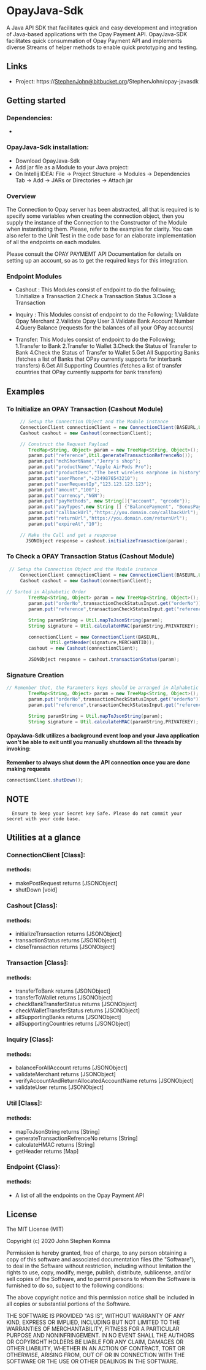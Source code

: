

# OpayJava-Sdk

A Java API SDK that facilitates quick and easy development and integration of Java-based applications with the Opay Payment API.
OpayJava-SDK facilitates quick consummation of Opay Payment API and implements diverse Streams of helper methods to enable quick prototyping and testing. 

## Links
- Project: https://StephenJohn@bitbucket.org/StephenJohn/opay-javasdk


## Getting started
### Dependencies:
- 

### OpayJava-Sdk installation:
- Download OpayJava-Sdk
- Add jar file as a Module to your Java project:
- On Intellij IDEA: File -> Project Structure -> Modules -> Dependencies Tab -> Add -> JARs or Directories -> Attach jar

### Overview
The Connection to Opay server has been abstracted, all that is required is to specify some variables when creating the connection object, then you supply the instance
of the Connection to the Constructor of the Module when instantiating them.
Please, refer to the examples for clarity.
You can also refer to the Unit Test in the code base for an elaborate implementation of all the endpoints on each modules.

Please consult the OPAY PAYMEMT API Documentation for details on setting up an account, so as to get the required keys for this integration.

### Endpoint Modules
- Cashout : This Modules consist of endpoint to do the following;
  1.Initialize a Transaction 
  2.Check a Transaction Status 
  3.Close a Transaction

- Inquiry : This Modules consist of endpoint to do the Following;
  1.Validate Opay Merchant 
  2.Validate Opay User 
  3.Validate Bank Account Number
  4.Query Balance (requests for the balances of all your OPay accounts)

- Transfer: This Modules consist of endpoint to do the Following;
  1.Transfer to Bank
  2.Transfer to Wallet
  3.Check the Status of Transfer to Bank
  4.Check the Status of Transfer to Wallet
  5.Get All Supporting Banks (fetches a list of Banks that OPay currently supports for interbank transfers)
  6.Get All Supporting Countries (fetches a list of transfer countries that OPay currently supports for bank transfers)


## Examples

### To Initialize an OPAY Transaction (Cashout Module)
```java
     // Setup the Connection Object and the Module instance
     ConnectionClient connectionClient = new ConnectionClient(BASEURL,Util.getHeader(PUBLICKEY,MERCHANTID));
     Cashout cashout = new Cashout(connectionClient);

     // Construct the Request Payload
        TreeMap<String, Object> param = new TreeMap<String, Object>();
        param.put("reference",Util.generateTransactionRefrenceNo());
        param.put("mchShortName","Jerry's shop");
        param.put("productName","Apple AirPods Pro");
        param.put("productDesc","The best wireless earphone in history");
        param.put("userPhone","+2349876543210");
        param.put("userRequestIp","123.123.123.123");
        param.put("amount","100");
        param.put("currency","NGN");
        param.put("payMethods", new String[]{"account", "qrcode"});
        param.put("payTypes",new String [] {"BalancePayment", "BonusPayment"});
        param.put("callbackUrl","https://you.domain.com/callbackUrl");
        param.put("returnUrl","https://you.domain.com/returnUrl");
        param.put("expireAt","10");

     // Make the Call and get a response
       JSONObject response = cashout.initializeTransaction(param);
```

### To Check a OPAY Transaction Status (Cashout Module)
```java
 // Setup the Connection Object and the Module instance
     ConnectionClient connectionClient = new ConnectionClient(BASEURL,Util.getHeader(PUBLICKEY,MERCHANTID));
     Cashout cashout = new Cashout(connectionClient);
	 
// Sorted in Alphabetic Order
        TreeMap<String, Object> param = new TreeMap<String, Object>();
        param.put("orderNo",transactionCheckStatusInput.get("orderNo"));
        param.put("reference",transactionCheckStatusInput.get("reference"));

        String paramString = Util.mapToJsonString(param);
        String signature = Util.calculateHMAC(paramString,PRIVATEKEY);

        connectionClient = new ConnectionClient(BASEURL,
                Util.getHeader(signature,MERCHANTID));
        cashout = new Cashout(connectionClient);

        JSONObject response = cashout.transactionStatus(param);
```

### Signature Creation
```java
// Remember that, the Parameters keys should be arranged in Alphabetic order,  signed with the Secret Key(PRIVATEKEY) and then hash in HMAC 512
        TreeMap<String, Object> param = new TreeMap<String, Object>();
        param.put("orderNo",transactionCheckStatusInput.get("orderNo"));
        param.put("reference",transactionCheckStatusInput.get("reference"));

        String paramString = Util.mapToJsonString(param);
        String signature = Util.calculateHMAC(paramString,PRIVATEKEY);
```



####  OpayJava-Sdk utilizes a background event loop and your Java application won't be able to exit until you manually shutdown all the threads by invoking:
**Remember to always shut down the API connection once you are done making requests**
```java
connectionClient.shutDown();
```

## NOTE
```
  Ensure to keep your Secret key Safe. Please do not commit your secret with your code base.
```

## Utilities at a glance
### ConnectionClient [Class]:
#### methods:
- makePostRequest returns [JSONObject]
- shutDown [void]

### Cashout [Class]:
#### methods:
- initializeTransaction returns [JSONObject]
- transactionStatus returns [JSONObject]
- closeTransaction returns [JSONObject]

### Transaction [Class]:
#### methods:
- transferToBank returns [JSONObject]
- transferToWallet returns [JSONObject]
- checkBankTransferStatus returns [JSONObject]
- checkWalletTransferStatus returns [JSONObject]
- allSupportingBanks returns [JSONObject]
- allSupportingCountries returns [JSONObject]

### Inquiry [Class]:
#### methods:
- balanceForAllAccount returns [JSONObject]
- validateMerchant returns [JSONObject]
- verifyAccountAndReturnAllocatedAccountName returns [JSONObject]
- validateUser returns [JSONObject]

### Util [Class]:
#### methods:
- mapToJsonString returns [String]
- generateTransactionRefrenceNo returns [String]
- calculateHMAC returns [String]
- getHeader returns [Map]


### Endpoint {Class}:
#### methods:
- A list of all the endpoints on the Opay Payment API


License
-------

The MIT License (MIT)

Copyright (c) 2020 John Stephen Komna

Permission is hereby granted, free of charge, to any person obtaining a copy
of this software and associated documentation files (the "Software"), to deal
in the Software without restriction, including without limitation the rights
to use, copy, modify, merge, publish, distribute, sublicense, and/or sell
copies of the Software, and to permit persons to whom the Software is
furnished to do so, subject to the following conditions:

The above copyright notice and this permission notice shall be included in all
copies or substantial portions of the Software.

THE SOFTWARE IS PROVIDED "AS IS", WITHOUT WARRANTY OF ANY KIND, EXPRESS OR
IMPLIED, INCLUDING BUT NOT LIMITED TO THE WARRANTIES OF MERCHANTABILITY,
FITNESS FOR A PARTICULAR PURPOSE AND NONINFRINGEMENT. IN NO EVENT SHALL THE
AUTHORS OR COPYRIGHT HOLDERS BE LIABLE FOR ANY CLAIM, DAMAGES OR OTHER
LIABILITY, WHETHER IN AN ACTION OF CONTRACT, TORT OR OTHERWISE, ARISING FROM,
OUT OF OR IN CONNECTION WITH THE SOFTWARE OR THE USE OR OTHER DEALINGS IN THE
SOFTWARE.

